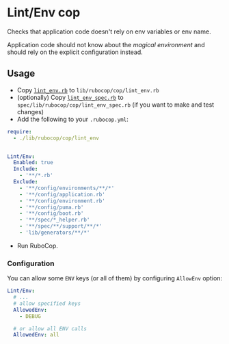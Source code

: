 # Lint/Env cop

Checks that application code doesn't rely on env variables or env name.

Application code should not know about the _magical environment_ and should rely
on the explicit configuration instead.

## Usage

- Copy [`lint_env.rb`](./lint_env.rb) to `lib/rubocop/cop/lint_env.rb`
- (optionally) Copy [`lint_env_spec.rb`](./lint_env_spec.rb) to `spec/lib/rubocop/cop/lint_env_spec.rb` (if you want to make and test changes)
- Add the following to your `.rubocop.yml`:

```yml
require:
  - ./lib/rubocop/cop/lint_env


Lint/Env:
  Enabled: true
  Include:
    - '**/*.rb'
  Exclude:
    - '**/config/environments/**/*'
    - '**/config/application.rb'
    - '**/config/environment.rb'
    - '**/config/puma.rb'
    - '**/config/boot.rb'
    - '**/spec/*_helper.rb'
    - '**/spec/**/support/**/*'
    - 'lib/generators/**/*'
```

- Run RuboCop.

### Configuration

You can allow some `ENV` keys (or all of them) by configuring `AllowEnv` option:

```yml
Lint/Env:
  # ...
  # allow specified keys
  AllowedEnv:
    - DEBUG

  # or allow all ENV calls
  AllowedEnv: all
```
